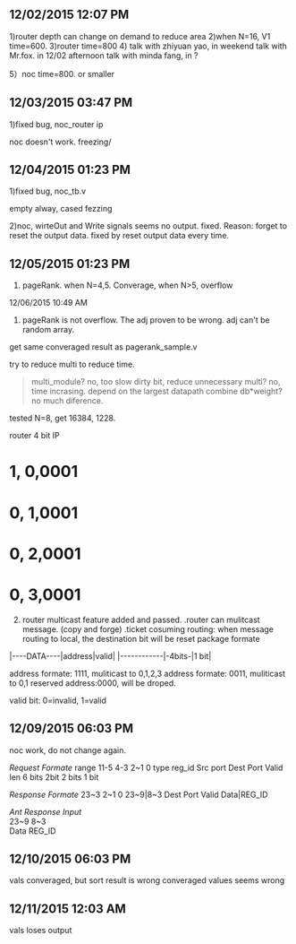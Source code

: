 12/02/2015  12:07 PM
-------------------
1)router depth can change on demand to reduce area
2)when N=16, V1 time=600.
3)router time=800
4) talk with zhiyuan yao, in weekend
   talk with Mr.fox. in 12/02 afternoon
   talk with minda fang, in ?

5）noc time=800. or smaller


12/03/2015  03:47 PM
--------------------
1)fixed bug, noc_router ip

noc doesn't work. freezing/

12/04/2015  01:23 PM
--------------------
1)fixed bug, noc_tb.v

empty alway, cased fezzing

2)noc, wirteOut and Write signals seems no output.
 fixed. Reason: forget to reset the output data.
 fixed by reset output data every time.


12/05/2015  01:23 PM
--------------------

1) pageRank. when N=4,5. Converage, when N>5, overflow

12/06/2015 10:49 AM
1) pageRank is not overflow. The adj proven to be wrong. adj can't be random array. 

get same converaged result as pagerank_sample.v

try to reduce multi to reduce time.
 > multi_module? no, too slow
 >dirty bit, reduce unnecessary multi? no, time incrasing. depend on the largest datapath
> combine db*weight? no much diference.

tested N=8, get 16384, 1228. 


router 4 bit IP
# 1,          0,0001
# 0,          1,0001
# 0,          2,0001
# 0,          3,0001


2) router multicast feature added and passed.
.router can mulitcast message. (copy and forge)
.ticket cosuming routing: when message routing to local, the destination bit will be reset
package formate

|----DATA----|address|valid|
|------------|-4bits-|1 bit|

address formate: 1111, muliticast to 0,1,2,3
address formate: 0011, muliticast to 0,1
reserved address:0000, will be droped.

valid bit: 0=invalid, 1=valid


12/09/2015  06:03 PM
--------------------
noc work, do not change again.

*Request Formate*
range	11-5         4-3                2~1          0
type 	reg_id      Src port          Dest Port      Valid
len 	6 bits       2bit             2 bits     1 bit

*Response Formate*
    23~3                  2~1          0
  23~9|8~3             Dest Port       Valid
  Data|REG_ID   
 
*Ant Response Input*     
  23~9       8~3     
 Data       REG_ID   



12/10/2015  06:03 PM
--------------------

vals converaged, but sort result is wrong
converaged values seems wrong

12/11/2015  12:03 AM
----------------------
vals loses output